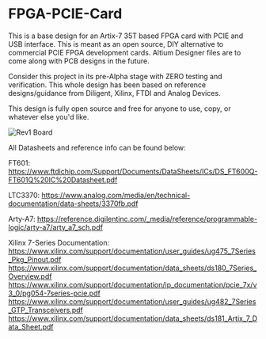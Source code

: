 # FPGA-PCIE-Card
This is a base design for an Artix-7 35T based FPGA card with PCIE and USB interface. This is meant as an open source, DIY alternative to commercial PCIE FPGA development cards.
Altium Designer files are to come along with PCB designs in the future. 

Consider this project in its pre-Alpha stage with ZERO testing and verification. 
This whole design has been based on reference designs/guidance from Diligent, Xilinx, FTDI and Analog Devices.

This design is fully open source and free for anyone to use, copy, or whatever else you'd like. 

![Rev1 Board](https://i.imgur.com/FqZEPLo.png)

All Datasheets and reference info can be found below: 

FT601:
https://www.ftdichip.com/Support/Documents/DataSheets/ICs/DS_FT600Q-FT601Q%20IC%20Datasheet.pdf

LTC3370:
https://www.analog.com/media/en/technical-documentation/data-sheets/3370fb.pdf

Arty-A7:
https://reference.digilentinc.com/_media/reference/programmable-logic/arty-a7/arty_a7_sch.pdf

Xilinx 7-Series Documentation:
https://www.xilinx.com/support/documentation/user_guides/ug475_7Series_Pkg_Pinout.pdf
https://www.xilinx.com/support/documentation/data_sheets/ds180_7Series_Overview.pdf
https://www.xilinx.com/support/documentation/ip_documentation/pcie_7x/v3_0/pg054-7series-pcie.pdf
https://www.xilinx.com/support/documentation/user_guides/ug482_7Series_GTP_Transceivers.pdf
https://www.xilinx.com/support/documentation/data_sheets/ds181_Artix_7_Data_Sheet.pdf

